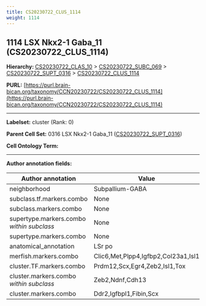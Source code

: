 ```yaml
---
title: CS20230722_CLUS_1114
weight: 1114
---
```

## 1114 LSX Nkx2-1 Gaba_11 (CS20230722_CLUS_1114)
<b>Hierarchy: </b>
[CS20230722_CLAS_10](../CS20230722_CLAS_10) >
[CS20230722_SUBC_069](../CS20230722_SUBC_069) >
[CS20230722_SUPT_0316](../CS20230722_SUPT_0316) >
[CS20230722_CLUS_1114](../CS20230722_CLUS_1114)

**PURL:** [https://purl.brain-bican.org/taxonomy/CCN20230722/CS20230722_CLUS_1114](https://purl.brain-bican.org/taxonomy/CCN20230722/CS20230722_CLUS_1114)

---


**Labelset:** cluster (Rank: 0)

**Parent Cell Set:** 0316 LSX Nkx2-1 Gaba_11 ([CS20230722_SUPT_0316](../CS20230722_SUPT_0316))



**Cell Ontology Term:** 

[MARKER GENES.]: #


---

[TRANSFERRED ANNOTATIONS.]: #


[AUTHOR ANNOTATION FIELDS.]: #


**Author annotation fields:**

| Author annotation | Value |
|-------------------|-------|
|neighborhood|Subpallium-GABA|
|subclass.tf.markers.combo|None|
|subclass.markers.combo|None|
|supertype.markers.combo _within subclass_|None|
|supertype.markers.combo|None|
|anatomical_annotation|LSr po|
|merfish.markers.combo|Clic6,Met,Plpp4,Igfbp2,Col23a1,Isl1|
|cluster.TF.markers.combo|Prdm12,Scx,Egr4,Zeb2,Isl1,Tox|
|cluster.markers.combo _within subclass_|Zeb2,Ndnf,Cdh13|
|cluster.markers.combo|Ddr2,Igfbpl1,Fibin,Scx|
